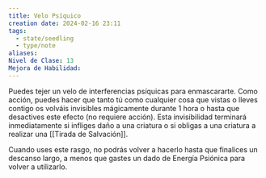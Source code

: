 ```yaml
---
title: Velo Psíquico
creation date: 2024-02-16 23:11
tags:
  - state/seedling
  - type/note
aliases: 
Nivel de Clase: 13
Mejora de Habilidad:
---
```

Puedes tejer un velo de interferencias psíquicas para enmascararte. Como acción, puedes hacer que tanto tú como cualquier cosa que vistas o lleves contigo os volváis invisibles mágicamente durante 1 hora o hasta que desactives este efecto (no requiere acción). Esta invisibilidad terminará
inmediatamente si infliges daño a una criatura o si obligas a una criatura a realizar una [[Tirada de Salvación]].

Cuando uses este rasgo, no podrás volver a hacerlo hasta que finalices un descanso largo, a menos que gastes un dado de Energía Psiónica para volver a utilizarlo.

